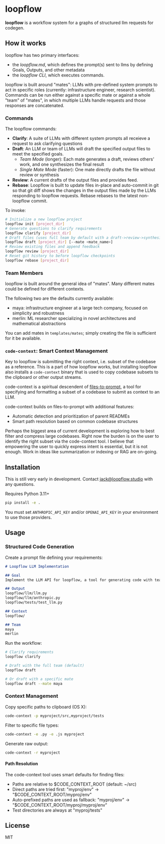 # loopflow

**loopflow** is a workflow system for a graphs of structured llm requests for codegen.

## How it works

loopflow has two primary interfaces:
* the *loopflow.md*, which defines the prompt(s) sent to llms by defining Goals, Outputs, and other metadata
* the *loopflow CLI*, which executes commands.

loopflow is built around "mates": LLMs with pre-defined system prompts to act in specific roles (currently: infrastructure engineer, research scientist). Commands can be run either against a specific mate or against a whole "team" of "mates", in which multiple LLMs handle requests and those responses are concatenated.

### Commands

The loopflow commands:
- **Clarify**: A suite of LLMs with different system prompts all receieve a request to ask clarifying questions
- **Draft**: An LLM or team of LLMs will draft the specified output files to meet the specified goals.
  - *Team Mode* (longer): Each mate generates a draft, reviews others' work, and one synthesizes the final result
  - *Single Mate Mode* (faster): One mate directly drafts the file without review or synthesis
- **Review**: A current drafts of the output files and provides feed.
- **Rebase**: Loopflow is built to update files in-place and auto-commit in git so that git diff shows the changes in the output files
made by the LLMs responding to loopflow requests. Rebase rebases to the latest non-loopflow commit.

To invoke:
```bash
# Initialize a new loopflow project
loopflow init [project_dir]
# Generate questions to clarify requirements
loopflow clarify [project_dir]
# Draft files (uses full team by default with a draft->review->synthesize subpipeline)
loopflow draft [project_dir] [--mate <mate_name>]
# Review existing files and append feedback
loopflow review [project_dir]
# Reset git history to before loopflow checkpoints
loopflow rebase [project_dir]
```

### Team Members

loopflow is built around the general idea of "mates". Many different mates could be defined for different contexts.

The following two are the defaults currently available:
- maya: infrastructure engineer at a large tech company, focused on simplicity and robustness
- merlin: ML researcher specializing in novel architectures and mathematical abstractions

You can add mates in `templates/mates`; simply creating the file is sufficient for it be available.

### `code-context`: Smart Context Management

Key to loopflow is submitting the right context, i.e. subset of the codebase as a reference. This is
a part of how loopflow works, but installing loopflow also installs a `code-context` binary that is
used to copy codebase subsets to the clipboard or other output streams.

code-context is a spiritual descendent of [files-to-prompt](https://github.com/simonw/files-to-prompt), 
a tool for specifying and formatting a subset of a codebase to submit as context to an LLM.

code-context builds on files-to-prompt with additional features:
- Automatic detection and prioritization of parent READMEs
- Smart path resolution based on common codebase structures

Perhaps the biggest area of current development is exploring how to best filter and compress large codebases. 
Right now the burden is on the user to identify the right subset via the code-context tool.
I believe that empowering the user to quickly express intent is essential, but it is not enough.
Work in ideas like summarization or indexing or RAG are on-going.

## Installation

This is still very early in development. Contact jack@loopflow.studio with any questions.

Requires Python 3.11+
```bash
pip install -e .
```

You must set `ANTHROPIC_API_KEY` and/or `OPENAI_API_KEY` in your environment to use those providers.

## Usage

### Structured Code Generation

Create a prompt file defining your requirements:

```markdown
# Loopflow LLM Implementation

## Goal
Implement the LLM API for loopflow, a tool for generating code with teams of LLMs.

## Output
loopflow/llm/llm.py
loopflow/llm/anthropic.py
loopflow/tests/test_llm.py

## Context
loopflow/

## Team
maya
merlin
```

Run the workflow:
```bash
# Clarify requirements
loopflow clarify

# Draft with the full team (default)
loopflow draft

# Or draft with a specific mate
loopflow draft --mate maya
```

### Context Management

Copy specific paths to clipboard (OS X):
```bash
code-context -p myproject/src,myproject/tests
```

Filter to specific file types:
```bash
code-context -e .py -e .js myproject
```

Generate raw output:
```bash
code-context -r myproject
```

#### Path Resolution

The code-context tool uses smart defaults for finding files:

- Paths are relative to $CODE_CONTEXT_ROOT (default: ~/src)
- Direct paths are tried first: "myproj/env" -> "$CODE_CONTEXT_ROOT/myproj/env"
- Auto-prefixed paths are used as fallback: "myproj/env" -> "$CODE_CONTEXT_ROOT/myproj/myproj/env"
- Test directories are always at "myproj/tests"

## License

MIT